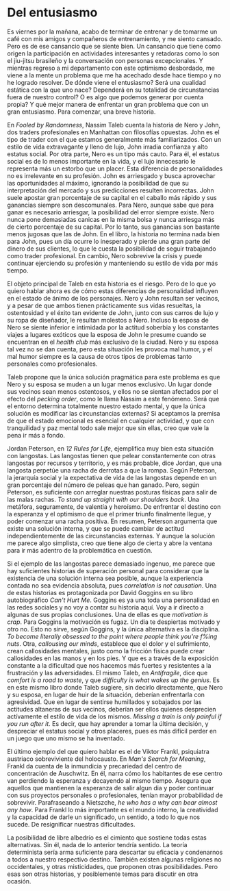 # Del entusiasmo

Es viernes por la mañana, acabo de terminar de entrenar y de tomarme un café con mis
amigos y compañeros de entrenamiento, y me siento cansado. Pero es de ese
cansancio que se siente bien. Un cansancio que tiene como origen la participación en actividades
interesantes y retadoras como lo son el jiu-jitsu brasileño y la conversación
con personas excepcionales. Y mientras regreso a mi departamento con este
optimismo desbordado, me viene a la mente un problema que me ha
acechado desde hace tiempo y no he logrado resolver. De dónde viene
el entusiasmo? Será una cualidad estática con la que uno nace? Dependerá en su
totalidad de circunstancias fuera de nuestro control? O es algo que podemos
generar por cuenta propia? Y qué mejor manera de enfrentar un gran problema que
con un gran entusiasmo. Para comenzar, una breve historia.

En _Fooled by Randomness_, Nassim Taleb cuenta la historia de Nero y John, dos
traders profesionales en Manhattan con filosofías opuestas. John es el tipo de
trader con el que estamos generalmente más familiarizados. Con un estilo de vida
extravagante y lleno de lujo, John irradia confianza y alto estatus social. Por
otra parte, Nero es un tipo más cauto. Para él, el estatus social es de lo menos
importante en la vida, y el lujo innecesario le representa más un estorbo que un
placer. Esta diferencia de personalidades no es irrelevante en su profesión. John
es arriesgado y busca aprovechar las oportunidades al máximo, ignorando la
posibilidad de que su interpretación del mercado y sus predicciones resulten
incorrectas. John suele apostar gran porcentaje de su capital en el caballo más
rápido y sus ganancias siempre son descomunales. Para Nero, aunque sabe que para
ganar es necesario arriesgar, la posibilidad del error siempre existe. Nero
nunca pone demasiadas canicas en la misma bolsa y nunca arriesga más de cierto
porcentaje de su capital. Por lo tanto, sus ganancias son bastante menos jugosas
que las de John. En el libro, la historia no termina nada bien para John, pues un
día ocurre lo inesperado y pierde una gran parte del dinero de sus clientes, lo
que le cuesta la posibilidad de seguir trabajando como trader profesional. En
cambio, Nero sobrevive la crisis y puede continuar ejerciendo su profesión y
manteniendo su estilo de vida por más tiempo.

El objeto principal de Taleb en esta historia es el riesgo. Pero de lo que yo
quiero hablar ahora es de cómo estas diferencias de personalidad influyen en el
estado de ánimo de los personajes. Nero y John resultan ser vecinos, y a pesar
de que ambos tienen prácticamente sus vidas resueltas, la ostentosidad y el éxito
tan evidente de John, junto con sus carros de lujo y su ropa de diseñador, le
resultan molestos a Nero. Incluso la esposa de Nero se siente inferior e
intimidada por la actitud soberbia y los constantes viajes a lugares exóticos
que la esposa de John le presume cuando se encuentran en el _health club_ más
exclusivo de la ciudad. Nero y su esposa tal vez no se dan cuenta, pero esta
situación les provoca mal humor, y el mal humor siempre es la causa de otros
tipos de problemas tanto personales como profesionales.

Taleb propone que la única solución pragmática para este problema es que Nero y
su esposa se muden a un lugar menos exclusivo. Un lugar donde sus vecinos sean
menos ostentosos, y ellos no se sientan afectados por el efecto del _pecking
order_, como le llama Nassim a este fenómeno. Será que el entorno determina
totalmente nuestro estado mental, y que la única solución es modificar las
circunstancias externas? Si aceptamos la premisa de que el estado emocional es
esencial en cualquier actividad, y que con tranquilidad y paz mental todo sale
mejor que sin ellas, creo que vale la pena ir más a fondo.

Jordan Peterson, en _12 Rules for Life_, ejemplifica muy bien esta situación con
langostas. Las langostas tienen que pelear constantemente con otras langostas
por recursos y territorio, y es más probable, dice Jordan, que una langosta
perpetúe una racha de derrotas a que la rompa. Según Peterson, la jerarquía
social y la expectativa de vida de las langostas depende en un gran porcentaje
del número de peleas que han ganado. Pero, según Peterson, es suficiente con
arreglar nuestras posturas físicas para salir de las malas rachas. _To stand up
straight with our shoulders back_. Una metáfora, seguramente, de valentía y
heroísmo. De enfrentar el destino con la esperanza y el optimismo de que el
primer triunfo finalmente llegue, y poder comenzar una racha positiva. En
resumen, Peterson argumenta que existe una solución interna, y que se puede
cambiar de actitud independientemente de las circunstancias externas. Y aunque
la solución me parece algo simplista, creo que tiene algo de cierta y abre la
ventana para ir más adentro de la problemática en cuestión.

Si el ejemplo de las langostas parece demasiado ingenuo, me parece que hay
suficientes historias de superación personal para considerar que la existencia
de una solución interna sea posible, aunque la experiencia contada no sea
evidencia absoluta, pues _correlation is not causation_. Una de estas historias es
protagonizada por David Goggins en su libro autobiográfico _Can't Hurt Me_.
Goggins es ya una toda una personalidad en las redes sociales y no voy a contar
su historia aquí. Voy a ir directo a algunas de sus propias conclusiones. Una
de ellas es que _motivation is crap_. Para Goggins la motivación es fugaz. Un dia
te despiertas motivado y otro no. Esto no sirve, según Goggins, y la única
alternativa es la disciplina. _To become literally obsessed to the point where
people think you're f%ing nuts_. Otra, _callousing our minds_, establece que el
dolor y el sufrimiento, crean callosidades mentales, justo como la fricción
física puede crear callosidades en las manos y en los pies. Y que es a través de
la exposición constante a la dificultad que nos hacemos más fuertes y resistentes
a la frustración y las adversidades. El mismo Taleb, en _Antifragile_, dice que
_comfort is a road to waste_, y que _difficulty is what wakes up the genius_. Es en este
mismo libro donde Taleb sugiere, sin decirlo directamente, que Nero y su esposa,
en lugar de huir de la situación, deberían enfrentarla con agresividad. Que en
lugar de sentirse humillados y sobajados por las actitudes altaneras de sus
vecinos, deberían ser ellos quienes desprecien actívamente el estilo de vida de
los mismos. _Missing a train is only painful if you run after it_. Es decir, que
hay aprender a tomar la última decisión, y despreciar el estatus social y otros
placeres, pues es más difícil perder en un juego que uno mismo se ha inventado.

El último ejemplo del que quiero hablar es el de Viktor Frankl, psiquiatra
austriaco sobreviviente del holocausto. En _Man's Search for Meaning_, Frankl da
cuenta de la inmundicia y precariedad del centro de concentración de Auschwitz.
En él, narra cómo los habitantes de ese centro van perdiendo la esperanza y
decayendo al mismo tiempo. Asegura que aquellos que mantienen la esperanza de
salir algun dia y poder continuar con sus proyectos personales o profesionales,
tenían mayor probabilidad de sobrevivir. Parafraseando a Nietszche, _he who has
a why can bear almost any how_. Para Frankl lo más importante es el mundo
interno, la creatividad y la capacidad de darle un significado, un sentido, a
todo lo que nos sucede. De resignificar nuestras dificultades.

La posibilidad de libre albedrío es el cimiento que sostiene todas estas
alternativas. Sin él, nada de lo anterior tendría sentido. La teoría
determinista sería arma suficiente para
descartar su eficacia y condenarnos a todos a nuestro respectivo destino.
También existen algunas religiones no occidentales, y otras misticidades, que
proponen otras posibilidades. Pero esas son otras historias, y posiblemente
temas para discutir en otra ocasión.
